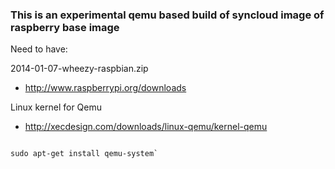 ### This is an experimental qemu based build of syncloud image of raspberry base image

Need to have:

2014-01-07-wheezy-raspbian.zip
- http://www.raspberrypi.org/downloads

Linux kernel for Qemu
- http://xecdesign.com/downloads/linux-qemu/kernel-qemu

```

sudo apt-get install qemu-system`
```
